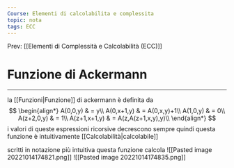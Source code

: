 ```yaml
---
Course: Elementi di calcolabilita e complessita
topic: nota
tags: ECC
---
```


Prev: [[Elementi di Complessità e Calcolabilità (ECC)]]

# Funzione di Ackermann
---
la [[Funzioni|Funzione]] di ackermann è definita da
$$
\begin{align*}
A(0,0,y) & = y\\
A(0,x+1,y) &  = A(0,x,y)+1\\
A(1,0,y)  & = 0\\
A(z+2,0,y) & = 1\\
A(z+1,x+1,y) & = A(z,A(z+1,x,y),y)\\
\end{align*}
$$
i valori di queste espressioni ricorsive decrescono sempre quindi questa funzione è intuitivamente [[Calcolabilità|calcolabile]]

scritti in notazione più intuitiva questa funzione calcola
![[Pasted image 20221014174821.png]]
![[Pasted image 20221014174835.png]]